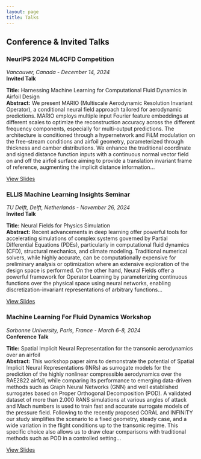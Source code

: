 ```yaml
---
layout: page
title: Talks
---
```


## Conference & Invited Talks

### NeurIPS 2024 ML4CFD Competition
*Vancouver, Canada - December 14, 2024*  
**Invited Talk**

**Title:** Harnessing Machine Learning for Computational Fluid Dynamics in Airfoil Design  
**Abstract:** We present MARIO (Multiscale Aerodynamic Resolution Invariant Operator), a conditional neural field approach tailored for aerodynamic predictions. MARIO employs multiple input Fourier feature embeddings at different scales to optimize the reconstruction accuracy across the different frequency components, especially for multi-output predictions. The architecture is conditioned through a hypernetwork and FiLM modulation on the free-stream conditions and airfoil geometry, parameterized through thickness and camber distributions. We enhance the traditional coordinate and signed distance function inputs with a continuous normal vector field on and off the airfoil surface aiming to provide a translation invariant frame of reference, augmenting the implicit distance information...

[View Slides](assets/files/ML4CFDNips24_talk.pdf)

### ELLIS Machine Learning Insights Seminar
*TU Delft, Delft, Netherlands - November 26, 2024*  
**Invited Talk**

**Title:** Neural Fields for Physics Simulation  
**Abstract:** Recent advancements in deep learning offer powerful tools for accelerating simulations of complex systems governed by Partial Differential Equations (PDEs), particularly in computational fluid dynamics (CFD), structural mechanics, and climate modeling. Traditional numerical solvers, while highly accurate, can be computationally expensive for preliminary analysis or optimization where an extensive exploration of the design space is performed. On the other hand, Neural Fields offer a powerful framework for Operator Learning by parameterizing continuous functions over the physical space using neural networks, enabling discretization-invariant representations of arbitrary functions...

[View Slides](assets/files/ELLIS_talk.pdf)

### Machine Learning For Fluid Dynamics Workshop
*Sorbonne University, Paris, France - March 6-8, 2024*  
**Conference Talk**

**Title:** Spatial Implicit Neural Representation for the transonic aerodynamics over an airfoil  
**Abstract:** This workshop paper aims to demonstrate the potential of Spatial Implicit Neural Representations (INRs) as surrogate models for the prediction of the highly nonlinear compressible aerodynamics over the RAE2822 airfoil, while comparing its performance to emerging data-driven methods such as Graph Neural Networks (GNN) and well established surrogates based on Proper Orthogonal Decomposition (POD). A validated dataset of more than 2.000 RANS simulations at various angles of attack and Mach numbers is used to train fast and accurate surrogate models of the pressure field. Following to the recently proposed CORAL and INFINITY our study simplifies the scenario to a fixed geometry, steady case, and a wide variation in the flight conditions up to the transonic regime. This specific choice also allows us to draw clear comparisons with traditional methods such as POD in a controlled setting...

[View Slides](assets/files/ERCOFTACTMLFluid_talk.pdf)